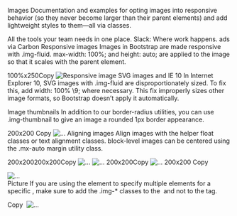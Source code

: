 

Images
Documentation and examples for opting images into responsive behavior (so they never become larger than their parent elements) and add lightweight styles to them—all via classes.

All the tools your team needs in one place. Slack: Where work happens.
ads via Carbon
Responsive images
Images in Bootstrap are made responsive with .img-fluid. max-width: 100%; and height: auto; are applied to the image so that it scales with the parent element.

100%x250Copy
<img src="..." class="img-fluid" alt="Responsive image">
SVG images and IE 10
In Internet Explorer 10, SVG images with .img-fluid are disproportionately sized. To fix this, add width: 100% \9; where necessary. This fix improperly sizes other image formats, so Bootstrap doesn’t apply it automatically.

Image thumbnails
In addition to our border-radius utilities, you can use .img-thumbnail to give an image a rounded 1px border appearance.

200x200
Copy
<img src="..." alt="..." class="img-thumbnail">
Aligning images
Align images with the helper float classes or text alignment classes. block-level images can be centered using the .mx-auto margin utility class.

200x200200x200Copy
<img src="..." class="rounded float-left" alt="...">
<img src="..." class="rounded float-right" alt="...">
200x200Copy
<img src="..." class="rounded mx-auto d-block" alt="...">
200x200
Copy
<div class="text-center">
  <img src="..." class="rounded" alt="...">
</div>
Picture
If you are using the <picture> element to specify multiple <source> elements for a specific <img>, make sure to add the .img-* classes to the <img> and not to the <picture> tag.

Copy
​<picture>
  <source srcset="..." type="image/svg+xml">
  <img src="..." class="img-fluid img-thumbnail" alt="...">
</picture>
